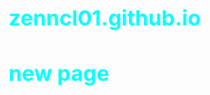 zenncl01.github.io
==================
<html>
<head>
<style>
      h1 {
         color: #00ffff;
         font-size: 28pt;
      }
      </style>
<h1> new page </h1>


